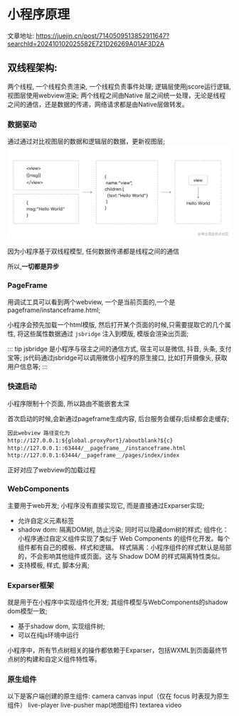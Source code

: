 # 小程序原理

文章地址: <https://juejin.cn/post/7140509513852911647?searchId=202410102025582E721D26269A01AF3D2A>

## 双线程架构:

两个线程, 一个线程负责渲染, 一个线程负责事件处理;
逻辑层使用jscore运行逻辑, 视图层使用webview渲染;
两个线程之间由Native 层之间统一处理，无论是线程之间的通信，还是数据的传递，网络请求都是由Native层做转发。

### 数据驱动

通过通过对比视图层的数据和逻辑层的数据，更新视图层;
![alt text](../images/image.png)

因为小程序基于双线程模型, 任何数据传递都是线程之间的通信

所以,**一切都是异步**

### PageFrame

用调试工具可以看到两个webview, 一个是当前页面的,一个是pageframe/instanceframe.html;

小程序会预先加载一个html模版, 然后打开某个页面的时候,只需要提取它的几个属性, 将这些属性数据通过 `jsbridge` 注入到模版, 模版会渲染出页面;

::: tip
jsbridge 是小程序与宿主之间的通信方式, 宿主可以是微信, 抖音, 头条, 支付宝等;
js代码通过jsbridge可以调用微信小程序的原生接口, 比如打开摄像头, 获取用户信息等;
:::

### 快速启动

小程序限制十个页面, 所以路由不能嵌套太深

首次启动的时候,会新通过pageframe生成内容, 后台服务会缓存;后续都会走缓存;

```md
因此webview 路径变化为
http://127.0.0.1:${global.proxyPort}/aboutblank?${c}
http://127.0.0.1::63444/__pageframe__/instanceframe.html
http://127.0.0.1:63444/__pageframe__/pages/index/index
```
正好对应了webview的加载过程


### WebComponents

主要用于web开发; 小程序没有直接实现它, 而是直接通过Exparser实现;
- 允许自定义元素标签
- shadow dom: 隔离DOM树, 防止污染; 同时可以隐藏dom树的样式;
    组件化：小程序通过自定义组件实现了类似于 Web Components 的组件化开发。每个组件都有自己的模板、样式和逻辑。
    样式隔离：小程序组件的样式默认是局部的，不会影响其他组件或页面。这与 Shadow DOM 的样式隔离特性类似。
- 支持模板, 样式, 脚本分离;

### Exparser框架

就是用于在小程序中实现组件化开发; 其组件模型与WebComponents的shadow dom模型一致;

- 基于shadow dom, 实现组件树;
- 可以在纯js环境中运行

小程序中，所有节点树相关的操作都依赖于Exparser，包括WXML到页面最终节点树的构建和自定义组件特性等。

### 原生组件

以下是客户端创建的原生组件: 
camera
canvas
input（仅在 focus 时表现为原生组件）
live-player
live-pusher
map(地图组件)
textarea
video
